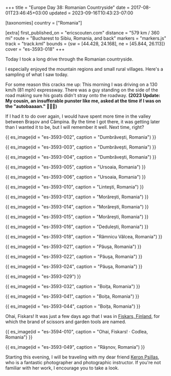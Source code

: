 +++
title = "Europe Day 38: Romanian Countryside"
date = 2017-08-01T23:46:45+03:00
updated = 2023-09-16T10:43:23-07:00

[taxonomies]
country = ["Romania"]

[extra]
first_published_on = "ericscouten.com"
distance = "579 km / 360 mi"
route = "Bucharest to Sibiu, Romania, and back"
markers = "markers.js"
track = "track.kml"
bounds = {sw = [44.428, 24.168], ne = [45.844, 26.113]}
cover = "es-3593-018"
+++

Today I took a long drive through the Romanian countryside.

I especially enjoyed the mountain regions and small rural villages. Here's a sampling of what I saw today.

<!-- more -->

For some reason this cracks me up: This morning I was driving on a 130 km/h (81 mph) expressway. There was a guy standing on the side of the road making sure his goats didn't stray onto the roadway. **(2023 Update: My cousin, an insufferable punster like me, asked at the time if I was on the "autobaaaan." 🤦🏻‍♂️)**

If I had it to do over again, I would have spent more time in the valley between Brașov and Câmpina. By the time I got there, it was getting later than I wanted it to be, but I will remember it well. Next time, right?

{{ es_image(id = "es-3593-002", caption = "Dumbrăvești, Romania") }}

{{ es_image(id = "es-3593-003", caption = "Dumbrăvești, Romania") }}

{{ es_image(id = "es-3593-004", caption = "Dumbrăvești, Romania") }}

{{ es_image(id = "es-3593-005", caption = "Ursoaia, Romania") }}

{{ es_image(id = "es-3593-006", caption = "Ursoaia, Romania") }}

{{ es_image(id = "es-3593-010", caption = "Linteşti, Romania") }}

{{ es_image(id = "es-3593-013", caption = "Morărești, Romania") }}

{{ es_image(id = "es-3593-014", caption = "Morărești, Romania") }}

{{ es_image(id = "es-3593-015", caption = "Morărești, Romania") }}

{{ es_image(id = "es-3593-016", caption = "Dedulești, Romania") }}

{{ es_image(id = "es-3593-018", caption = "Râmnicu Vâlcea, Romania") }}

{{ es_image(id = "es-3593-021", caption = "Păuşa, Romania") }}

{{ es_image(id = "es-3593-022", caption = "Păuşa, Romania") }}

{{ es_image(id = "es-3593-024", caption = "Păuşa, Romania") }}

{{ es_image(id = "es-3593-029") }}

{{ es_image(id = "es-3593-032", caption = "Boița, Romania") }}

{{ es_image(id = "es-3593-041", caption = "Boița, Romania") }}

{{ es_image(id = "es-3593-044", caption = "Boița, Romania") }}

Ohai, Fiskars! It was just a few days ago that I was in [Fiskars, Finland](/2017/06-24+europe/28-hanko-and-fiskars/), for which the brand of scissors and garden tools are named.

{{ es_image(id = "es-3594-010", caption = "Ohai, Fiskars! · Codlea, Romania") }}

{{ es_image(id = "es-3593-049", caption = "Râșnov, Romania") }}

Starting this evening, I will be traveling with my dear friend [Keron Psillas](http://www.keronpsillas.com/), who is a fantastic photographer and photographic instructor. If you're not familiar with her work, I encourage you to take a look.
